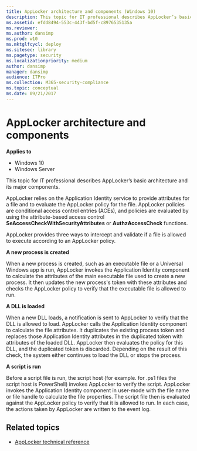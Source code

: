 ```yaml
---
title: AppLocker architecture and components (Windows 10)
description: This topic for IT professional describes AppLocker’s basic architecture and its major components.
ms.assetid: efdd8494-553c-443f-bd5f-c8976535135a
ms.reviewer: 
ms.author: dansimp
ms.prod: w10
ms.mktglfcycl: deploy
ms.sitesec: library
ms.pagetype: security
ms.localizationpriority: medium
author: dansimp
manager: dansimp
audience: ITPro
ms.collection: M365-security-compliance
ms.topic: conceptual
ms.date: 09/21/2017
---
```


# AppLocker architecture and components

**Applies to**
- Windows 10
- Windows Server

This topic for IT professional describes AppLocker’s basic architecture and its major components.

AppLocker relies on the Application Identity service to provide attributes for a file and to evaluate the AppLocker policy for the file. AppLocker policies are conditional access control entries (ACEs), and policies are evaluated by using the attribute-based access control **SeAccessCheckWithSecurityAttributes** or **AuthzAccessCheck** functions.

AppLocker provides three ways to intercept and validate if a file is allowed to execute according to an AppLocker policy.

**A new process is created**

When a new process is created, such as an executable file or a Universal Windows app is run, AppLocker invokes the Application Identity component to calculate the attributes of the main executable file used to create a new process. It then updates the new process's token with these attributes and checks the AppLocker policy to verify that the executable file is allowed to run.

**A DLL is loaded**

When a new DLL loads, a notification is sent to AppLocker to verify that the DLL is allowed to load. AppLocker calls the Application Identity component to calculate the file attributes. It duplicates the existing process token and replaces those Application Identity attributes in the duplicated token with attributes of the loaded DLL. AppLocker then evaluates the policy for this DLL, and the duplicated token is discarded. Depending on the result of this check, the system either continues to load the DLL or stops the process.

**A script is run**

Before a script file is run, the script host (for example. for .ps1 files the script host is PowerShell) invokes AppLocker to verify the script. AppLocker invokes the Application Identity component in user-mode with the file name or file handle to calculate the file properties. The script file then is evaluated against the AppLocker policy to verify that it is allowed to run. In each case, the actions taken by AppLocker are written to the event log.

## Related topics

- [AppLocker technical reference](applocker-technical-reference.md)
 
 
